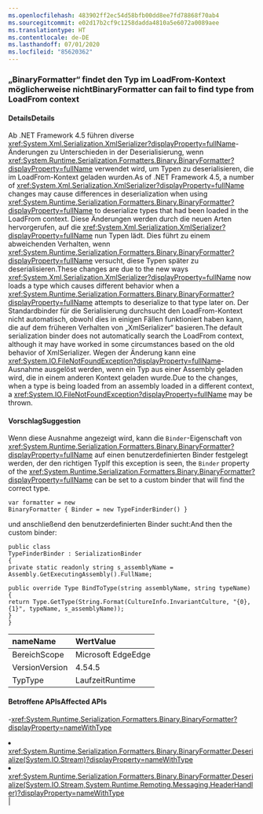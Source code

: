 ```yaml
---
ms.openlocfilehash: 483902ff2ec54d58bfb00dd8ee7fd78868f70ab4
ms.sourcegitcommit: e02d17b2cf9c1258dadda4810a5e6072a0089aee
ms.translationtype: HT
ms.contentlocale: de-DE
ms.lasthandoff: 07/01/2020
ms.locfileid: "85620362"
---
```

### <a name="binaryformatter-can-fail-to-find-type-from-loadfrom-context"></a><span data-ttu-id="55c99-101">„BinaryFormatter“ findet den Typ im LoadFrom-Kontext möglicherweise nicht</span><span class="sxs-lookup"><span data-stu-id="55c99-101">BinaryFormatter can fail to find type from LoadFrom context</span></span>

#### <a name="details"></a><span data-ttu-id="55c99-102">Details</span><span class="sxs-lookup"><span data-stu-id="55c99-102">Details</span></span>

<span data-ttu-id="55c99-103">Ab .NET Framework 4.5 führen diverse <xref:System.Xml.Serialization.XmlSerializer?displayProperty=fullName>-Änderungen zu Unterschieden in der Deserialisierung, wenn <xref:System.Runtime.Serialization.Formatters.Binary.BinaryFormatter?displayProperty=fullName> verwendet wird, um Typen zu deserialisieren, die im LoadFrom-Kontext geladen wurden.</span><span class="sxs-lookup"><span data-stu-id="55c99-103">As of .NET Framework 4.5, a number of <xref:System.Xml.Serialization.XmlSerializer?displayProperty=fullName> changes may cause differences in deserialization when using <xref:System.Runtime.Serialization.Formatters.Binary.BinaryFormatter?displayProperty=fullName> to deserialize types that had been loaded in the LoadFrom context.</span></span> <span data-ttu-id="55c99-104">Diese Änderungen werden durch die neuen Arten hervorgerufen, auf die <xref:System.Xml.Serialization.XmlSerializer?displayProperty=fullName> nun Typen lädt. Dies führt zu einem abweichenden Verhalten, wenn <xref:System.Runtime.Serialization.Formatters.Binary.BinaryFormatter?displayProperty=fullName> versucht, diese Typen später zu deserialisieren.</span><span class="sxs-lookup"><span data-stu-id="55c99-104">These changes are due to the new ways <xref:System.Xml.Serialization.XmlSerializer?displayProperty=fullName> now loads a type which causes different behavior when a <xref:System.Runtime.Serialization.Formatters.Binary.BinaryFormatter?displayProperty=fullName> attempts to deserialize to that type later on.</span></span> <span data-ttu-id="55c99-105">Der Standardbinder für die Serialisierung durchsucht den LoadFrom-Kontext nicht automatisch, obwohl dies in einigen Fällen funktioniert haben kann, die auf dem früheren Verhalten von „XmlSerializer“ basieren.</span><span class="sxs-lookup"><span data-stu-id="55c99-105">The default serialization binder does not automatically search the LoadFrom context, although it may have worked in some circumstances based on the old behavior of XmlSerializer.</span></span> <span data-ttu-id="55c99-106">Wegen der Änderung kann eine <xref:System.IO.FileNotFoundException?displayProperty=fullName>-Ausnahme ausgelöst werden, wenn ein Typ aus einer Assembly geladen wird, die in einem anderen Kontext geladen wurde.</span><span class="sxs-lookup"><span data-stu-id="55c99-106">Due to the changes, when a type is being loaded from an assembly loaded in a different context, a <xref:System.IO.FileNotFoundException?displayProperty=fullName> may be thrown.</span></span>

#### <a name="suggestion"></a><span data-ttu-id="55c99-107">Vorschlag</span><span class="sxs-lookup"><span data-stu-id="55c99-107">Suggestion</span></span>

<span data-ttu-id="55c99-108">Wenn diese Ausnahme angezeigt wird, kann die <code>Binder</code>-Eigenschaft von <xref:System.Runtime.Serialization.Formatters.Binary.BinaryFormatter?displayProperty=fullName> auf einen benutzerdefinierten Binder festgelegt werden, der den richtigen Typ</span><span class="sxs-lookup"><span data-stu-id="55c99-108">If this exception is seen, the <code>Binder</code> property of the <xref:System.Runtime.Serialization.Formatters.Binary.BinaryFormatter?displayProperty=fullName> can be set to a custom binder that will find the correct type.</span></span><pre><code class="lang-csharp">var formatter = new BinaryFormatter { Binder = new TypeFinderBinder() }&#13;&#10;</code></pre><span data-ttu-id="55c99-109">und anschließend den benutzerdefinierten Binder sucht:</span><span class="sxs-lookup"><span data-stu-id="55c99-109">And then the custom binder:</span></span><pre><code class="lang-csharp">public class TypeFinderBinder : SerializationBinder&#13;&#10;{&#13;&#10;private static readonly string s_assemblyName = Assembly.GetExecutingAssembly().FullName;&#13;&#10;&#13;&#10;public override Type BindToType(string assemblyName, string typeName)&#13;&#10;{&#13;&#10;return Type.GetType(String.Format(CultureInfo.InvariantCulture, &quot;{0}, {1}&quot;, typeName, s_assemblyName));&#13;&#10;}&#13;&#10;}&#13;&#10;</code></pre>

| <span data-ttu-id="55c99-110">name</span><span class="sxs-lookup"><span data-stu-id="55c99-110">Name</span></span>    | <span data-ttu-id="55c99-111">Wert</span><span class="sxs-lookup"><span data-stu-id="55c99-111">Value</span></span>       |
|:--------|:------------|
| <span data-ttu-id="55c99-112">Bereich</span><span class="sxs-lookup"><span data-stu-id="55c99-112">Scope</span></span>   |<span data-ttu-id="55c99-113">Microsoft Edge</span><span class="sxs-lookup"><span data-stu-id="55c99-113">Edge</span></span>|
|<span data-ttu-id="55c99-114">Version</span><span class="sxs-lookup"><span data-stu-id="55c99-114">Version</span></span>|<span data-ttu-id="55c99-115">4.5</span><span class="sxs-lookup"><span data-stu-id="55c99-115">4.5</span></span>|
|<span data-ttu-id="55c99-116">Typ</span><span class="sxs-lookup"><span data-stu-id="55c99-116">Type</span></span>|<span data-ttu-id="55c99-117">Laufzeit</span><span class="sxs-lookup"><span data-stu-id="55c99-117">Runtime</span></span>

#### <a name="affected-apis"></a><span data-ttu-id="55c99-118">Betroffene APIs</span><span class="sxs-lookup"><span data-stu-id="55c99-118">Affected APIs</span></span>

-<xref:System.Runtime.Serialization.Formatters.Binary.BinaryFormatter?displayProperty=nameWithType></li><li><xref:System.Runtime.Serialization.Formatters.Binary.BinaryFormatter.Deserialize(System.IO.Stream)?displayProperty=nameWithType></li><li><xref:System.Runtime.Serialization.Formatters.Binary.BinaryFormatter.Deserialize(System.IO.Stream,System.Runtime.Remoting.Messaging.HeaderHandler)?displayProperty=nameWithType></li></ul>|
